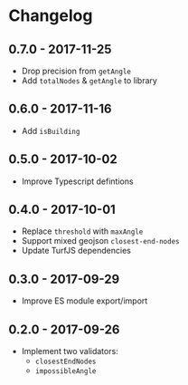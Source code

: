 # Changelog

## 0.7.0 - 2017-11-25

- Drop precision from `getAngle`
- Add `totalNodes` & `getAngle` to library

## 0.6.0 - 2017-11-16

- Add `isBuilding`

## 0.5.0 - 2017-10-02

- Improve Typescript defintions

## 0.4.0 - 2017-10-01

- Replace `threshold` with `maxAngle`
- Support mixed geojson `closest-end-nodes`
- Update TurfJS dependencies

## 0.3.0 - 2017-09-29

- Improve ES module export/import

## 0.2.0 - 2017-09-26

- Implement two validators:
  - `closestEndNodes`
  - `impossibleAngle`
